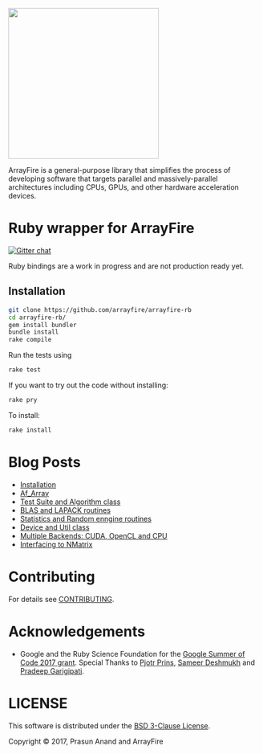 <a href="http://arrayfire.com/"><img src="http://arrayfire.com/logos/arrayfire_logo_whitebkgnd.png" width="300"></a>

ArrayFire is a general-purpose library that simplifies the process of developing
software that targets parallel and massively-parallel architectures including
CPUs, GPUs, and other hardware acceleration devices.

# Ruby wrapper for ArrayFire

[![Gitter chat](https://badges.gitter.im/gitterHQ/gitter.png)](https://gitter.im/arrayfire/arrayfire-ruby)

Ruby bindings are a work in progress and are not production ready yet.

## Installation

```sh
git clone https://github.com/arrayfire/arrayfire-rb
cd arrayfire-rb/
gem install bundler
bundle install
rake compile
```

Run the tests using

```sh
rake test
```

If you want to try out the code without installing:

```sh
rake pry
```

To install:

```sh
rake install
```

# Blog Posts

* [Installation](http://www.prasunanand.com/arrayfire/2017/06/23/gsoc17-arrayfire-ruby-bindings-part-1-installation.html)
* [Af_Array](http://www.prasunanand.com/arrayfire/2017/07/04/gsoc17-arrayfire-ruby-bindings-part-2-af_array.html)
* [Test Suite and Algorithm class](http://www.prasunanand.com/arrayfire/2017/07/22/gsoc17-arrayfire-ruby-bindings-part-3-minitest-algorithm.html)
* [BLAS and LAPACK routines](http://www.prasunanand.com/arrayfire/2017/08/16/gsoc17-arrayfire-ruby-bindings-part-4-blas-lapack.html)
* [Statistics and Random enngine routines](http://www.prasunanand.com/arrayfire/2017/08/17/gsoc17-arrayfire-ruby-bindings-part-4-statistics-and-random-engine.html)
* [Device and Util class](http://www.prasunanand.com/arrayfire/2017/08/22/gsoc17-arrayfire-ruby-bindings-part-6-device.html)
* [Multiple Backends: CUDA, OpenCL and CPU](http://www.prasunanand.com/arrayfire/2017/08/24/gsoc17-arrayfire-ruby-bindings-part-7-backend-cuda-and-opencl.html)
* [Interfacing to NMatrix](http://www.prasunanand.com/arrayfire/2017/08/24/gsoc17-arrayfire-ruby-bindings-part-8-nmatrix-interface.html)

# Contributing

For details see [CONTRIBUTING](CONTRIBUTING.md).

# Acknowledgements

* Google and the Ruby Science Foundation for the [Google Summer of Code 2017 grant](https://summerofcode.withgoogle.com/projects/#5070443972132864). Special Thanks to [Pjotr Prins](https://github.com/pjotrp/), [Sameer Deshmukh](https://github.com/v0dro) and [Pradeep Garigipati](https://github.com/9prady9/).

# LICENSE

This software is distributed under the [BSD 3-Clause License](LICENSE).

Copyright © 2017, Prasun Anand and ArrayFire
